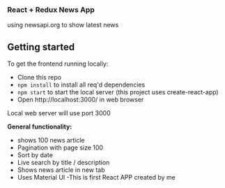 ### React + Redux News App

using newsapi.org to show latest news 


## Getting started


To get the frontend running locally:

- Clone this repo
- `npm install` to install all req'd dependencies
- `npm start` to start the local server (this project uses create-react-app)
- Open http://localhost:3000/ in web browser

Local web server will use port 3000 
 



**General functionality:**

- shows 100 news article
- Pagination with page size 100
- Sort by date 
- Live search by title / description
- Shows news article in new tab
- Uses Material UI
-This is first React APP created by me
